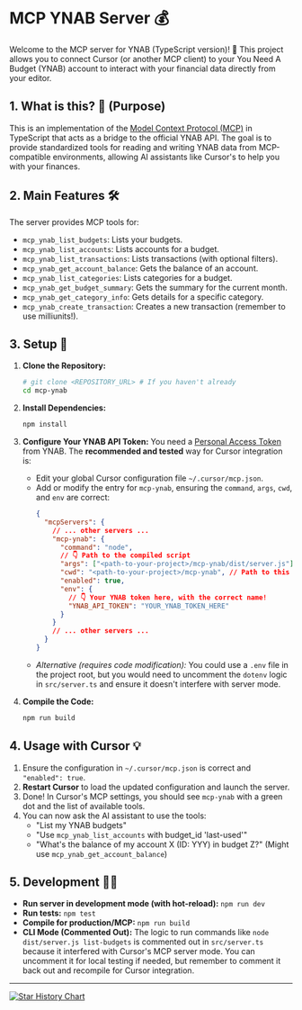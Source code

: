 # MCP YNAB Server 💰

Welcome to the MCP server for YNAB (TypeScript version)! 🎉 This project allows you to connect Cursor (or another MCP client) to your You Need A Budget (YNAB) account to interact with your financial data directly from your editor.

## 1. What is this? 🤔 (Purpose)

This is an implementation of the [Model Context Protocol (MCP)](https://docs.cursor.com/context/model-context-protocol) in TypeScript that acts as a bridge to the official YNAB API. The goal is to provide standardized tools for reading and writing YNAB data from MCP-compatible environments, allowing AI assistants like Cursor's to help you with your finances.

## 2. Main Features 🛠️

The server provides MCP tools for:

*   `mcp_ynab_list_budgets`: Lists your budgets.
*   `mcp_ynab_list_accounts`: Lists accounts for a budget.
*   `mcp_ynab_list_transactions`: Lists transactions (with optional filters).
*   `mcp_ynab_get_account_balance`: Gets the balance of an account.
*   `mcp_ynab_list_categories`: Lists categories for a budget.
*   `mcp_ynab_get_budget_summary`: Gets the summary for the current month.
*   `mcp_ynab_get_category_info`: Gets details for a specific category.
*   `mcp_ynab_create_transaction`: Creates a new transaction (remember to use milliunits!).

## 3. Setup 🚀

1.  **Clone the Repository:**
    ```bash
    # git clone <REPOSITORY_URL> # If you haven't already
    cd mcp-ynab 
    ```
2.  **Install Dependencies:**
    ```bash
    npm install
    ```
3.  **Configure Your YNAB API Token:** You need a [Personal Access Token](https://app.ynab.com/settings/developer) from YNAB. The **recommended and tested** way for Cursor integration is:
    *   Edit your global Cursor configuration file `~/.cursor/mcp.json`.
    *   Add or modify the entry for `mcp-ynab`, ensuring the `command`, `args`, `cwd`, and `env` are correct:
        ```json
        {
          "mcpServers": {
            // ... other servers ...
            "mcp-ynab": {
              "command": "node",
              // 👇 Path to the compiled script
              "args": ["<path-to-your-project>/mcp-ynab/dist/server.js"], 
              "cwd": "<path-to-your-project>/mcp-ynab", // Path to this project
              "enabled": true,
              "env": {
                // 👇 Your YNAB token here, with the correct name!
                "YNAB_API_TOKEN": "YOUR_YNAB_TOKEN_HERE" 
              }
            }
            // ... other servers ...
          }
        }
        ```
    *   *Alternative (requires code modification):* You could use a `.env` file in the project root, but you would need to uncomment the `dotenv` logic in `src/server.ts` and ensure it doesn't interfere with server mode.

4.  **Compile the Code:**
    ```bash
    npm run build
    ```

## 4. Usage with Cursor 💡

1.  Ensure the configuration in `~/.cursor/mcp.json` is correct and `"enabled": true`.
2.  **Restart Cursor** to load the updated configuration and launch the server.
3.  Done! In Cursor's MCP settings, you should see `mcp-ynab` with a green dot and the list of available tools.
4.  You can now ask the AI assistant to use the tools:
    *   "List my YNAB budgets"
    *   "Use `mcp_ynab_list_accounts` with budget_id 'last-used'"
    *   "What's the balance of my account X (ID: YYY) in budget Z?" (Might use `mcp_ynab_get_account_balance`)

## 5. Development 🧑‍💻

*   **Run server in development mode (with hot-reload):** `npm run dev`
*   **Run tests:** `npm test`
*   **Compile for production/MCP:** `npm run build`
*   **CLI Mode (Commented Out):** The logic to run commands like `node dist/server.js list-budgets` is commented out in `src/server.ts` because it interfered with Cursor's MCP server mode. You can uncomment it for local testing if needed, but remember to comment it back out and recompile for Cursor integration.

---

[![Star History Chart](https://api.star-history.com/svg?repos=bulletninja/mcp-ynab&type=Date)](https://star-history.com/#bulletninja/mcp-ynab&Date) 
